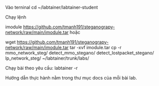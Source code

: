 Vào terninal
cd ~/labtainer/labtainer-student

Chạy lệnh

imodule https://github.com/tmanh191/steganograpy-network/raw/main/imodule.tar
hoặc

wget https://github.com/tmanh191/steganograpy-network/raw/main/imodule.tar
tar -xvf imodule.tar
cp -r mmo_network_steg/ detect_mmo_stegano/ detect_lostpacket_stegano/ lp_network_steg/ ~/labtainer/trunk/labs/

Chạy bài theo yêu cầu:
labtainer -r 


Hướng dẫn thực hành nằm trong thư mục docs của mỗi bài lab.